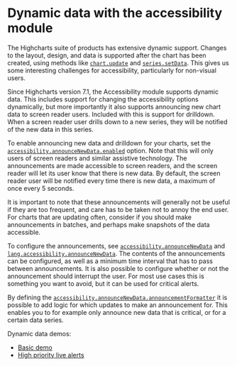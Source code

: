 Dynamic data with the accessibility module
===

The Highcharts suite of products has extensive dynamic support. Changes to the layout, design, and data is supported after the chart has been created, using methods like [`chart.update`](https://api.highcharts.com/class-reference/Highcharts.Chart#update) and [`series.setData`](https://api.highcharts.com/class-reference/Highcharts.Series#setData). This gives us some interesting challenges for accessibility, particularly for non-visual users.

Since Highcharts version 7.1, the Accessibility module supports dynamic data. This includes support for changing the accessibility options dynamically, but more importantly it also supports announcing new chart data to screen reader users. Included with this is support for drilldown. When a screen reader user drills down to a new series, they will be notified of the new data in this series.

To enable announcing new data and drilldown for your charts, set the [`accessibility.announceNewData.enabled`](https://api.highcharts.com/highcharts/accessibility.announceNewData.enabled) option. Note that this will only users of screen readers and similar assistive technology. The announcements are made accessible to screen readers, and the screen reader will let its user know that there is new data. By default, the screen reader user will be notified every time there is new data, a maximum of once every 5 seconds.

It is important to note that these announcements will generally not be useful if they are too frequent, and care has to be taken not to annoy the end user. For charts that are updating often, consider if you should make announcements in batches, and perhaps make snapshots of the data accessible.

To configure the announcements, see [`accessibility.announceNewData`](https://api.highcharts.com/highcharts/accessibility.announceNewData) and [`lang.accessibility.announceNewData`](https://api.highcharts.com/highcharts/lang.accessibility.announceNewData). The contents of the announcements can be configured, as well as a minimum time interval that has to pass between announcements. It is also possible to configure whether or not the announcement should interrupt the user. For most use cases this is something you want to avoid, but it can be used for critical alerts.

By defining the [`accessibility.announceNewData.announcementFormatter`](https://api.highcharts.com/highcharts/accessibility.announceNewData.announcementFormatter) it is possible to add logic for which updates to make an announcement for. This enables you to for example only announce new data that is critical, or for a certain data series.

Dynamic data demos:

*   [Basic demo](https://jsfiddle.net/gh/get/library/pure/highcharts/highcharts/tree/master/samples/highcharts/accessibility/accessible-dynamic)
*   [High priority live alerts](https://jsfiddle.net/gh/get/library/pure/highcharts/highcharts/tree/master/samples/highcharts/accessibility/custom-dynamic)

